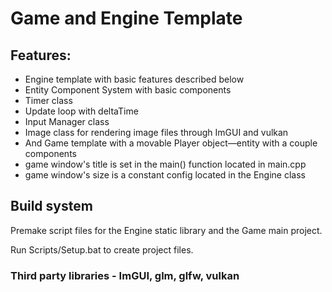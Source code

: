 # Game and Engine Template

## Features:
* Engine template with basic features described below
* Entity Component System with basic components
* Timer class
* Update loop with deltaTime
* Input Manager class
* Image class for rendering image files through ImGUI and vulkan
* And Game template with a movable Player object—entity with a couple components
* game window's title is set in the main() function located in main.cpp
* game window's size is a constant config located in the Engine class

## Build system
Premake script files for the Engine static library and the Game main project.

Run Scripts/Setup.bat to create project files.

### Third party libraries - ImGUI, glm, glfw, vulkan
